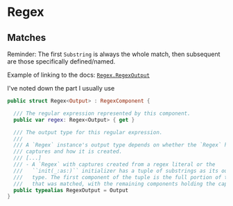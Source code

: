 # Regex

## Matches
Reminder: The first `Substring` is always the whole match,
then subsequent are those specifically defined/named.

Example of linking to the docs: [`Regex.RegexOutput`](https://developer.apple.com/documentation/swift/regex/regexoutput)

I've noted down the part I usually use
```swift
public struct Regex<Output> : RegexComponent {

  /// The regular expression represented by this component.
  public var regex: Regex<Output> { get }

  /// The output type for this regular expression.
  ///
  /// A `Regex` instance's output type depends on whether the `Regex` has
  /// captures and how it is created.
  /// [...]
  /// - A `Regex` with captures created from a regex literal or the
  ///   ``init(_:as:)`` initializer has a tuple of substrings as its output
  ///   type. The first component of the tuple is the full portion of the string
  ///   that was matched, with the remaining components holding the captures.
  public typealias RegexOutput = Output
}
```

